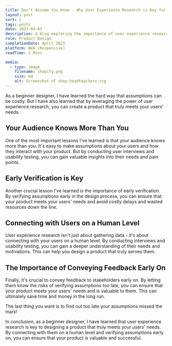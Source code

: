 ```yaml
---
title: Don't Assume You Know - Why User Experience Research is Key for Successful Product Design
layout: post
sort: 2
tags: posts
date: 2023-04-03
description: A blog exploring the importance of user experience research in product design and the potential dangers of assumptions.
role: Product Design
completionDate: April 2023
platform: Web (Responsive)
readTime: 2 Mins

media:
  - type: image
    filename: shopify.png
    size: md
    alt: Screenshot of shop.headteachers.org
---
```


As a beginner designer, I have learned the hard way that assumptions can be costly. But I have also learned that by leveraging the power of user experience research, you can create a product that truly meets your users' needs.

## Your Audience Knows More Than You

One of the most important lessons I've learned is that your audience knows more than you. It's easy to make assumptions about your users and how they interact with your product. But by conducting user interviews and usability testing, you can gain valuable insights into their needs and pain points.

## Early Verification is Key

Another crucial lesson I've learned is the importance of early verification. By verifying assumptions early in the design process, you can ensure that your product meets your users' needs and avoid costly delays and wasted resources down the line.

## Connecting with Users on a Human Level

User experience research isn't just about gathering data - it's about connecting with your users on a human level. By conducting interviews and usability testing, you can gain a deeper understanding of their needs and motivations. This can help you design a product that truly serves them.

## The Importance of Conveying Feedback Early On

Finally, it's crucial to convey feedback to stakeholders early on. By letting them know the risks of verifying assumptions too late, you can ensure that your product meets your users' needs and is valuable to them. This can ultimately save time and money in the long run.

The last thing you want is to find out too late your assumptions missed the mark!

In conclusion, as a beginner designer, I have learned that user experience research is key to designing a product that truly meets your users' needs. By connecting with them on a human level and verifying assumptions early on, you can ensure that your product is valuable and successful.